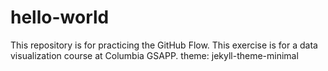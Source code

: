 # hello-world
This repository is for practicing the GitHub Flow.
This exercise is for a data visualization course at Columbia GSAPP. 
theme: jekyll-theme-minimal
